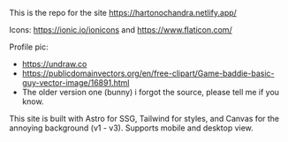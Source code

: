 This is the repo for the site https://hartonochandra.netlify.app/

Icons: https://ionic.io/ionicons and https://www.flaticon.com/

Profile pic:

- https://undraw.co
- https://publicdomainvectors.org/en/free-clipart/Game-baddie-basic-guy-vector-image/16891.html
- The older version one (bunny) i forgot the source, please tell me if you know.

This site is built with Astro for SSG, Tailwind for styles, and Canvas for the annoying background (v1 - v3).
Supports mobile and desktop view.

